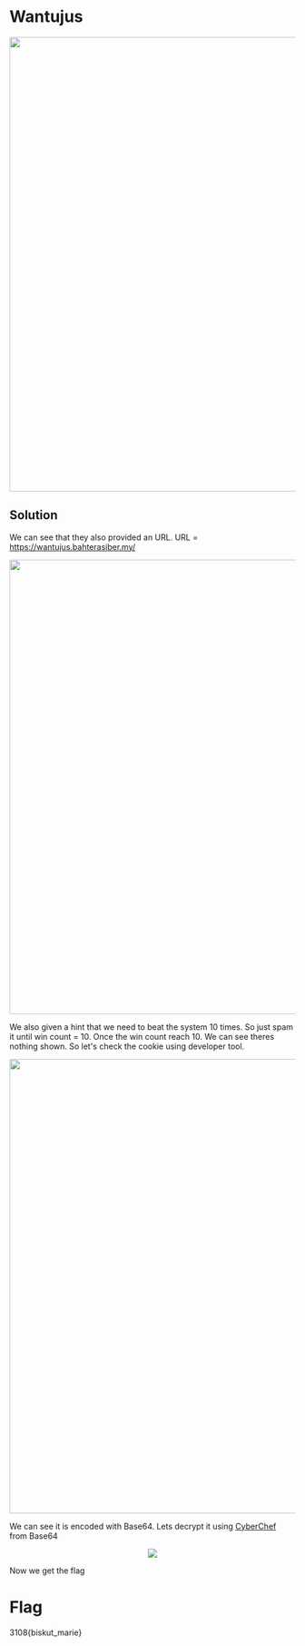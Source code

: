 # Wantujus

<div align = "center">
<img src = "https://github.com/Isyraff/3108CTF-Writeup/assets/107107155/4ce2ba7d-fcb0-4fc0-b305-e11faf63acf0" width = "800">
</div>

## Solution

We can see that they also provided an URL.
URL = https://wantujus.bahterasiber.my/

<div align = "center">
<img src = "https://github.com/Isyraff/3108CTF-Writeup/assets/107107155/7dc8332c-3b60-4194-9e06-6bfdd38055c8" width = "800">
</div>

We also given a hint that we need to beat the system 10 times. So just spam it until win count = 10.
Once the win count reach 10. We can see theres nothing shown. So let's check the cookie using developer tool.


<div align = "center">
<img src = "https://github.com/Isyraff/3108CTF-Writeup/assets/107107155/c2d675f5-98fd-4d54-b5a6-d368882dd5b3" width = "800">
</div>

We can see it is encoded with Base64. Lets decrypt it using <a href="https://gchq.github.io/CyberChef/" target="_blank">CyberChef</a> from Base64
<div align = "center">
<img src ="https://github.com/Isyraff/3108CTF-Writeup/assets/107107155/040f0e5b-7df9-46cc-a13e-f8566ee66a65">
</div>

Now we get the flag 

# Flag
3108{biskut_marie}
